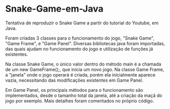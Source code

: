 # Snake-Game-em-Java

Tentativa de reproduzir o Snake Game a partir do tutorial do Youtube, em Java.

Foram criadas 3 classes para o funcionamento do jogo, "Snake Game", "Game Frame", e "Game Panel". 
Diversas bibliotecas java foram importadas, das quais ajudam no funcionamento do jogo e utilização de funções já existentes.

Na classe Snake Game, o único valor dentro do método main é a chamada de um new GameFrame();, que inicia um novo jogo.
Na classe Game Frame, a "janela" onde o jogo operará é criada, porém ela inicialmente aparece vazia, necessitando das modificações existentes em Game Panel.

Em Game Panel, os principais métodos para o funcionamento são implementados, desde o tamanho total da janela, até a criação da maçã do jogo por exemplo.
Mais detalhes foram comentados no próprio código.

